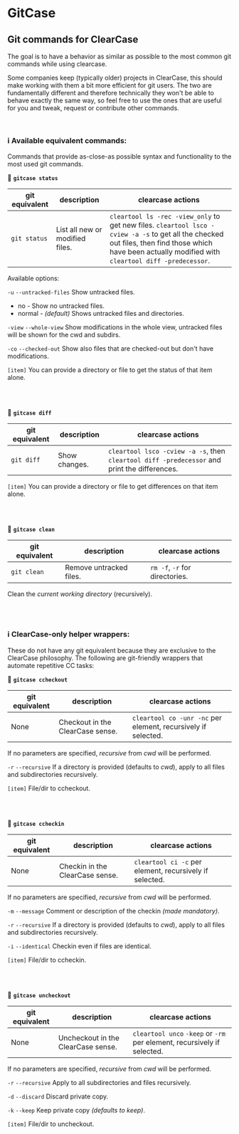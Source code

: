 # GitCase
## Git commands for ClearCase

The goal is to have a behavior as similar as possible to the most common git commands while using clearcase.

Some companies keep (typically older) projects in ClearCase, this should make working with them a bit more efficient for git users. The two are fundamentally different and therefore technically they won't be able to behave exactly the same way, so feel free to use the ones that are useful for you and tweak, request or contribute other commands.

<br>

### :information_source: Available equivalent commands:
Commands that provide as-close-as possible syntax and functionality to the most used git commands.

:pushpin: **`gitcase status`**

| git equivalent | description | clearcase actions |
| --- | --- | --- |
| `git status` | List all new or modified files. | `cleartool ls -rec -view_only` to get new files. `cleartool lsco -cview -a -s` to get all the checked out files, then find those which have been actually modified with `cleartool diff -predecessor`. |

Available options:

`-u` `--untracked-files` Show untracked files.
* no - Show no untracked files.
* normal - *(default)* Shows untracked files and directories.

`-view` `--whole-view` Show modifications in the whole view, untracked files will be shown for the cwd and subdirs.

`-co` `--checked-out` Show also files that are checked-out but don't have modifications.

`[item]` You can provide a directory or file to get the status of that item alone.

<br>
<br>

:pushpin: **`gitcase diff`**

| git equivalent | description | clearcase actions |
| --- | --- | --- |
| `git diff` | Show changes. | `cleartool lsco -cview -a -s`, then `cleartool diff -predecessor` and print the differences. |

`[item]` You can provide a directory or file to get differences on that item alone.

<br>
<br>

:pushpin: **`gitcase clean`**

| git equivalent | description | clearcase actions |
| --- | --- | --- |
| `git clean` | Remove untracked files. | `rm -f`, `-r` for directories. |

Clean the *current working directory* (recursively).

<br>
<br>

### :information_source: ClearCase-only helper wrappers:
These do not have any git equivalent because they are exclusive to the ClearCase philosophy. The following are git-friendly wrappers that automate repetitive CC tasks:

:pushpin: **`gitcase ccheckout`**

| git equivalent | description | clearcase actions |
| --- | --- | --- |
| None | Checkout in the ClearCase sense. | `cleartool co -unr -nc` per element, recursively if selected. |

If no parameters are specified, *recursive* from *cwd* will be performed.

`-r` `--recursive` If a directory is provided (defaults to *cwd*), apply to all files and subdirectories recursively.

`[item]` File/dir to ccheckout.

<br>
<br>

:pushpin: **`gitcase ccheckin`**

| git equivalent | description | clearcase actions |
| --- | --- | --- |
| None | Checkin in the ClearCase sense. | `cleartool ci -c` per element, recursively if selected. |

If no parameters are specified, *recursive* from *cwd* will be performed.

`-m` `--message` Comment or description of the checkin *(made mandatory)*.

`-r` `--recursive` If a directory is provided (defaults to *cwd*), apply to all files and subdirectories recursively.

`-i` `--identical` Checkin even if files are identical.

`[item]` File/dir to ccheckin.

<br>
<br>

:pushpin: **`gitcase uncheckout`**

| git equivalent | description | clearcase actions |
| --- | --- | --- |
| None | Uncheckout in the ClearCase sense. | `cleartool unco` `-keep` or `-rm` per element, recursively if selected. |

If no parameters are specified, *recursive* from *cwd* will be performed.

`-r` `--recursive` Apply to all subdirectories and files recursively.

`-d` `--discard` Discard private copy.

`-k` `--keep` Keep private copy *(defaults to keep)*.

`[item]` File/dir to uncheckout.
